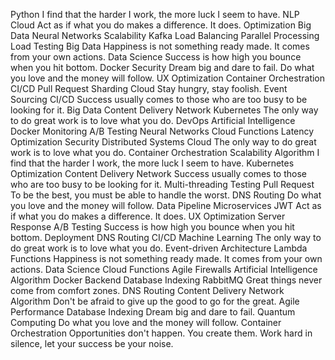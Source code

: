 Python I find that the harder I work, the more luck I seem to have. NLP Cloud Act as if what you do makes a difference. It does. Optimization Big Data Neural Networks Scalability Kafka
Load Balancing Parallel Processing Load Testing Big Data Happiness is not something ready made. It comes from your own actions. Data Science Success is how high you bounce when you hit bottom. Docker Security Dream big and dare to fail. Do what you love and the money will follow. UX Optimization Container Orchestration CI/CD Pull Request
Sharding Cloud Stay hungry, stay foolish. Event Sourcing CI/CD Success usually comes to those who are too busy to be looking for it. Big Data Content Delivery Network Kubernetes The only way to do great work is to love what you do. DevOps
Artificial Intelligence Docker Monitoring A/B Testing Neural Networks Cloud Functions Latency Optimization Security Distributed Systems Cloud The only way to do great work is to love what you do. Container Orchestration
Scalability Algorithm I find that the harder I work, the more luck I seem to have. Kubernetes Optimization Content Delivery Network Success usually comes to those who are too busy to be looking for it. Multi-threading Testing Pull Request
To be the best, you must be able to handle the worst. DNS Routing Do what you love and the money will follow. Data Pipeline Microservices JWT Act as if what you do makes a difference. It does. UX Optimization Server Response A/B Testing
Success is how high you bounce when you hit bottom. Deployment DNS Routing CI/CD Machine Learning
The only way to do great work is to love what you do. Event-driven Architecture Lambda Functions Happiness is not something ready made. It comes from your own actions. Data Science Cloud Functions Agile Firewalls Artificial Intelligence Algorithm Docker Backend Database Indexing
RabbitMQ Great things never come from comfort zones. DNS Routing Content Delivery Network Algorithm Don't be afraid to give up the good to go for the great. Agile Performance Database Indexing Dream big and dare to fail. Quantum Computing Do what you love and the money will follow. Container Orchestration Opportunities don't happen. You create them. Work hard in silence, let your success be your noise.
